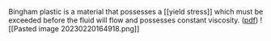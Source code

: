 Bingham plastic is a material that possesses a [[yield stress]] which must be exceeded before the fluid will flow and possesses constant viscosity. ([pdf](zotero://open-pdf/library/items/JIWTJCSV?page=15&annotation=AP9SN9TV))
![[Pasted image 20230220164918.png]]
